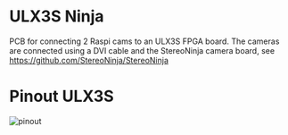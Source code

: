 # ULX3S Ninja

PCB for connecting 2 Raspi cams to an ULX3S FPGA board.
The cameras are connected using a DVI cable and the StereoNinja camera board, see https://github.com/StereoNinja/StereoNinja

# Pinout ULX3S 

![pinout](schemtic.png)